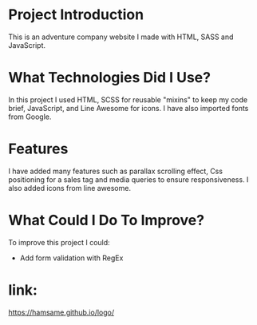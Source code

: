 # Project Introduction
This is an adventure company website I made with HTML, SASS and JavaScript.

# What Technologies Did I Use?
In this project I used HTML, SCSS for reusable "mixins" to keep my code brief, JavaScript, and Line Awesome for icons. I have also imported fonts from Google.

# Features
I have added many features such as parallax scrolling effect, Css positioning for a sales tag and media queries to ensure responsiveness. I also added icons from line awesome.


# What Could I Do To Improve?
To improve this project I could:
- Add form validation with RegEx


 # link:
 https://hamsame.github.io/logo/
